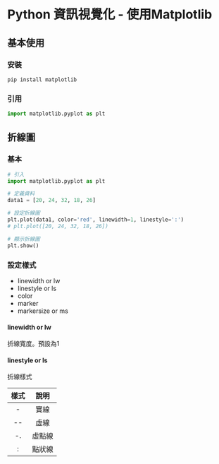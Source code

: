 # Python 資訊視覺化 - 使用Matplotlib
## 基本使用
### 安裝
```commandline
pip install matplotlib
```
### 引用
```python
import matplotlib.pyplot as plt

```
## 折線圖
### 基本
```python
# 引入
import matplotlib.pyplot as plt

# 定義資料
data1 = [20, 24, 32, 18, 26]

# 設定折線圖
plt.plot(data1, color='red', linewidth=1, linestyle=':')
# plt.plot([20, 24, 32, 18, 26])

# 顯示折線圖
plt.show()
```


### 設定樣式
* linewidth or lw
* linestyle or ls
* color
* marker
* markersize or ms

#### linewidth or lw
折線寬度。預設為1
#### linestyle or ls
折線樣式

| 樣式 |  說明  |
|:----:|:------:|
|  -   |  實線  |
|  --  |  虛線  |
|  -.  | 虛點線 |
|  :   | 點狀線 |
